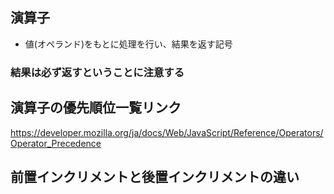## 演算子

- 値(オペランド)をもとに処理を行い、結果を返す記号
### 結果は必ず返すということに注意する

## 演算子の優先順位一覧リンク
https://developer.mozilla.org/ja/docs/Web/JavaScript/Reference/Operators/Operator_Precedence

## 前置インクリメントと後置インクリメントの違い
